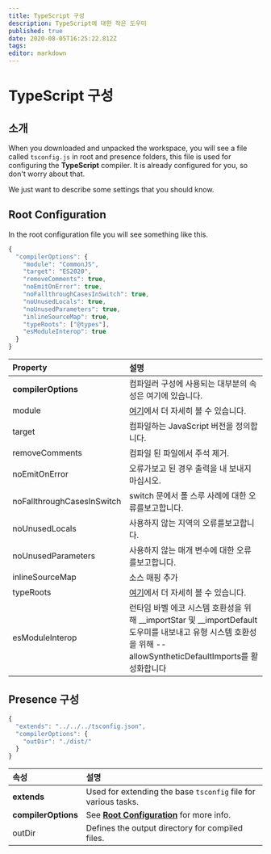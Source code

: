 ```yaml
---
title: TypeScript 구성
description: TypeScript에 대한 작은 도우미
published: true
date: 2020-08-05T16:25:22.812Z
tags:
editor: markdown
---
```


# TypeScript 구성

## 소개

When you downloaded and unpacked the workspace, you will see a file called `tsconfig.js` in root and presence folders, this file is used for configuring the **TypeScript** compiler. It is already configured for you, so don't worry about that.

We just want to describe some settings that you should know.

## Root Configuration

In the root configuration file you will see something like this.

```javascript
{
  "compilerOptions": {
    "module": "CommonJS",
    "target": "ES2020",
    "removeComments": true,
    "noEmitOnError": true,
    "noFallthroughCasesInSwitch": true,
    "noUnusedLocals": true,
    "noUnusedParameters": true,
    "inlineSourceMap": true,
    "typeRoots": ["@types"],
    "esModuleInterop": true
  }
}
```

| Property                   | 설명                                                                                                                       |
|:-------------------------- |:------------------------------------------------------------------------------------------------------------------------ |
| **compilerOptions**        | 컴파일러 구성에 사용되는 대부분의 속성은 여기에 있습니다.                                                                                         |
| module                     | [여기](https://www.typescriptlang.org/docs/handbook/modules.html)에서 더 자세히 볼 수 있습니다.                                        |
| target                     | 컴파일하는 JavaScript 버전을 정의합니다.                                                                                              |
| removeComments             | 컴파일 된 파일에서 주석 제거.                                                                                                        |
| noEmitOnError              | 오류가보고 된 경우 출력을 내 보내지 마십시오.                                                                                               |
| noFallthroughCasesInSwitch | switch 문에서 폴 스루 사례에 대한 오류를보고합니다.                                                                                         |
| noUnusedLocals             | 사용하지 않는 지역의 오류를보고합니다.                                                                                                    |
| noUnusedParameters         | 사용하지 않는 매개 변수에 대한 오류를보고합니다.                                                                                              |
| inlineSourceMap            | 소스 매핑 추가                                                                                                                 |
| typeRoots                  | [여기](https://www.typescriptlang.org/docs/handbook/tsconfig-json.html#types-typeroots-and-types)에서 더 자세히 볼 수 있습니다.        |
| esModuleInterop            | 런타임 바벨 에코 시스템 호환성을 위해 __importStar 및 __importDefault 도우미를 내보내고 유형 시스템 호환성을 위해 --allowSyntheticDefaultImports를 활성화합니다 |

## Presence 구성

```javascript
{
  "extends": "../../../tsconfig.json",
  "compilerOptions": {
    "outDir": "./dist/"
  }
}
```

| 속성                  | 설명                                                                                     |
|:------------------- |:-------------------------------------------------------------------------------------- |
| **extends**         | Used for extending the base `tsconfig` file for various tasks.                         |
| **compilerOptions** | See [**Root Configuration**](/dev/presence/tsconfig#root-configuration) for more info. |
| outDir              | Defines the output directory for compiled files.                                       |
